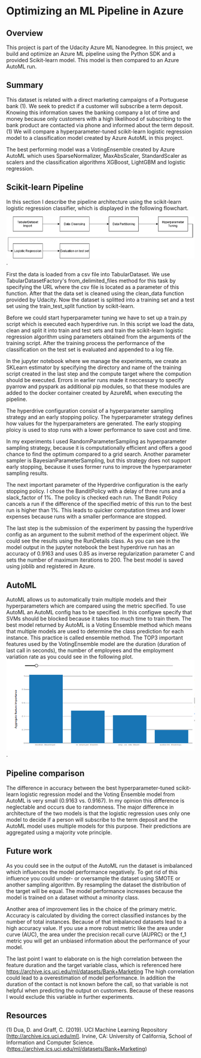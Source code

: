 # Optimizing an ML Pipeline in Azure

## Overview
This project is part of the Udacity Azure ML Nanodegree.
In this project, we build and optimize an Azure ML pipeline using the Python SDK and a provided Scikit-learn model.
This model is then compared to an Azure AutoML run.

## Summary
This dataset is related with a direct marketing campaigns of a Portuguese bank (1). We seek to predict if a customer will subscribe 
a term deposit. Knowing this information saves the banking company a lot of time and money because only customers with a high likelihood
of subscribing to the bank product are contacted via phone and informed about the term deposit. (1) 
We will compare a hyperparameter-tuned scikit-learn logistic regression model to a classification model created by Azure AutoML in this project.

The best performing model was a VotingEnsemble created by Azure AutoML which uses SparseNormalizer, MaxAbsScaler, StandardScaler as scalers and the classification algorithms XGBoost, LightGBM and logistic regression.

## Scikit-learn Pipeline

In this section I describe the pipeline architecture using the scikit-learn logistic regression classifier, which is displayed in the following flowchart.

![scikit-learn pipeline](./figures/Pipeline_MLProject1.png).

First the data is loaded from a csv file into TabularDataset. We use TabularDatasetFactory's from_delimited_files method for this task by specifying 
the URL where the csv file is located as a parameter of this function. After that the data set is cleaned using the clean_data function provided by Udacity. Now the dataset is splitted into a 
training set and a test set using the train_test_split function by scikit-learn. 

Before we could start hyperparameter tuning we have to set up a train.py script which is executed each hyperdrive run. In this script we load the data, clean and split it into train and test sets 
and train the scikit-learn logistic regression algorithm using parameters obtained from the arguments of the training script.
After the training process the performance of the classification on the test set is evaluated and appended to a log file. 

In the jupyter notebook where we manage the experiments, we create an SKLearn estimator by specifying the directory and name of the training script created in the last step and the compute target where the compution should be executed. 
Errors in earlier runs made it neccessary to specify pyarrow and pyspark as additional pip modules, so that these modules are added to the docker container created by AzureML when executing the pipeline.

The hyperdrive configuration consist of a hyperparameter sampling strategy  and an early stopping policy. The hyperparameter strategy defines how values for the hyperparameters are generated. The early stopping ploicy is used to stop runs
with a lower performance to save cost and time.

In my experiments I used RandomParameterSampling as hyperparameter sampling strategy, because it is computationally efficient and offers a good chance to find the optimum compared to a grid search. Another parameter sampler 
is BayesianParameterSampling, but this strategy does not support early stopping, because it uses former runs to improve the hyperparameter sampling results.

The next important parameter of the Hyperdrive configuration is the early stopping policy. I chose the BanditPolicy with a delay of three runs and a slack_factor of 1%. The policy is checked each run.
The Bandit Policy cancels a run if the difference of the specified metric of this run to the best run is higher than 1%. This leads to quicker computation times and lower expenses because runs with a smaller performance are stopped.

The last step is the submission  of the experiment by passing the hyperdrive config as an argument to the submit method of the experiment object. We could see the results using the 
RunDetails class. As you can see in the model output in the jupyter notebook the best hyperdrive run has an accuracy of 0.9163 and uses 0.85 as inverse regularization parameter C and sets the number of maximum iterations to 200.
The best model is saved using joblib and registered in Azure.

## AutoML
AutoML allows us to automatically train multiple models and their hyperparameters which are compared using the metric specified. To use AutoML an AutoML config has to be specified. In this configwe specify that 
SVMs should be blocked because it takes too much time to train them. 
The best model returned by AutoML is a Voting Ensemble method which means that multiple models are used to determine the class prediction for each instance. This practice is called ensemble method.
The TOP3 important features used by the VotingEnsemble model are the duration (duration of last call in seconds), the number of employees and the employment variation rate as you could see in the following plot.
![feature importance](./figures/feature_importance.png).

## Pipeline comparison
The difference in accuracy between the best hyperparameter-tuned scikit-learn logistic regression model and the Voting Ensemble model from AutoML is very small (0.9163 vs. 0.9167). In my opinion this difference is neglectable and occurs due to randomness.
The major difference in architecture of the two models is that the logistic regression uses only one model to decide if a person will subscribe to the term deposit and the AutoML model uses multiple models for this purpose. Their predictions are aggregated using a majority vote principle.
 

## Future work
As you could see in the output of the AutoML run the dataset is imbalanced which influences the model performance negatively. To get rid of this influence you could under- or oversample the dataset using SMOTE or another sampling algorithm. 
By resampling the dataset the distribution of the target will be equal. The model performance increases because the model is trained on a dataset without a minority class.

Another area of improvement lies in the choice of the primary metric. Accuracy is calculated by dividing the correct classified instances by the number of total instances. Because of that 
imbalanced datasets lead to a high accuracy value. If you use a more robust metric like the area under curve (AUC), the area under the precision recall curve (AUPRC) or the f_1 metric you will get an 
unbiased information about the performance of your model.

The last point I want to elaborate on is the high correlation between the feature duration and the target variable class, which is referenced here https://archive.ics.uci.edu/ml/datasets/Bank+Marketing
The high correlation could lead to a overestimation of model performance. In addition the duration of the contact is not known before the call, so that variable is not helpful when predicting the output 
on customers. Because of these reasons I would exclude this variable in further experiments.

## Resources
(1) Dua, D. and Graff, C. (2019). UCI Machine Learning Repository [http://archive.ics.uci.edu/ml]. Irvine, CA: University of California, School of Information and Computer Science.  (https://archive.ics.uci.edu/ml/datasets/Bank+Marketing)
